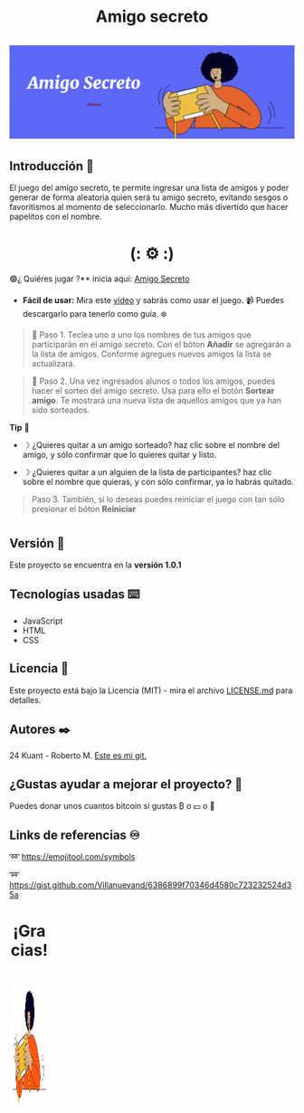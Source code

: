 
<div align="center">
  <h1 align="center">
     Amigo secreto
    <br />
    <br />
    <a href="https://24kuant.github.io/challenge-amigo-secreto/">
      <img src="https://github.com/24Kuant/challenge-amigo-secreto/blob/main/assets/amigo-secreto-02.png" alt="♨️ imagen-amigo-secreto ⚙️">
    </a>
  </h1>
</div>

## Introducción 🚀
El juego del amigo secreto, te permite ingresar una lista de amigos y poder generar de forma aleatoria quien será tu amigo secreto, evitando sesgos o favoritismos al momento de seleccionarlo. Mucho más divertido que hacer papelitos con el nombre. 
 <h1 align="center">  (: ⚙️ :) </h1>
 
🟢¿ Quiéres jugar ?** inicia aquí:  <a href="https://24kuant.github.io/challenge-amigo-secreto/"> Amigo Secreto </a>
 
- **Fácil de usar:**  Mira este  <a href="https://github.com/24Kuant/challenge-amigo-secreto/blob/main/assets/video/uso-de-amigo-secreto.mp4">vídeo</a> y sabrás como usar el juego. 📹 Puedes descargarlo para tenerlo como guía. ❄️
  
>🔶 Paso 1. Teclea uno a uno los nombres de tus amigos que participarán en el amigo secreto. Con el bóton <b>Añadir</b> se agregarán a la lista de amigos. Conforme agregues nuevos amigos la lista se actualizará.

>🔶 Paso 2. Una vez ingresados alunos o todos los amigos, puedes hacer el sorteo del amigo secreto. Usa para ello el botón <b>Sortear amigo</b>. Te mostrará una nueva lista de aquellos amigos que ya han sido sorteados.

**Tip** 🔧

+ ☽ ¿Quieres quitar a un amigo sorteado? haz clic sobre el nombre del amigo, y sólo confirmar que lo quieres quitar y listo.

+ ☽ ¿Quieres quitar a un alguien de la lista de participantes? haz clic sobre el nombre que quieras, y con sólo confirmar, ya lo habrás quitado.

> Paso 3. También, sí lo deseas puedes reiniciar el juego con tan sólo presionar el bóton <b>Reiniciar</b>
#

## Versión 📌
 Este proyecto se encuentra en la <b>versión 1.0.1</b>

## Tecnologías usadas ⌨️
- JavaScript
- HTML
- CSS

## Licencia 📄
 Este proyecto está bajo la Licencia (MIT) - mira el archivo [LICENSE.md](LICENSE.md) para detalles.

 ## Autores ✒️
 24 Kuant - Roberto M.  <a href="https://github.com/24Kuant/"> Este es mi git.</a>

## ¿Gustas ayudar a mejorar el proyecto? 🎁
  Puedes donar unos cuantos bitcoin si gustas ₿ o 💵 o 💱

## Links de referencias ♾️
   ➿ https://emojitool.com/symbols
   
   ➿ https://gist.github.com/Villanuevand/6386899f70346d4580c723232524d35a
   
##
 <div align="center" style=" height: 70px; width: 70px;">
  <h1 align="center">
     ¡Gracias!
    <br />
    <br />
      <img src="https://github.com/24Kuant/challenge-amigo-secreto/blob/main/assets/amigo-secreto.png"  width="620px" height="220px" alt="♨️ imagen-amigo-secreto ⚙️">
  </h1>
</div>
